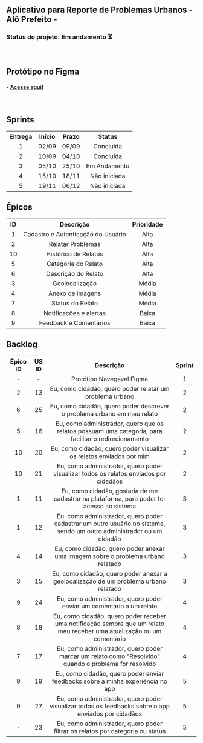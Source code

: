 ## Aplicativo para Reporte de Problemas Urbanos - Alô Prefeito -

<h3> Status do projeto: Em andamento ⏳ </h3>

<br>

<h2>  Protótipo no Figma </h2>

#### - <a href="https://www.figma.com/design/EyV3Hb6lKvi3qwFWH42akP/Al%C3%B4Prefeito?node-id=0-1&t=s94lVoeucrGDj3KD-0"> Acesse aqui! </a>

<br>

<span id="entregas">
    
<h2> Sprints </h2>

<table >
    <tr>
        <th> Entrega </th>
        <th> Início </th>
        <th> Prazo </th>
        <th> Status </th>
    </tr>
    <tr align="center">
        <td> 1 </td>
        <td> 02/09 </td>
        <td> 09/09 </td>
        <td> Concluída </td>
    </tr>
     <tr align="center">
        <td> 2 </td>
        <td> 10/09 </td>
        <td> 04/10 </td>
        <td> Concluída </td>
    </tr>
     <tr align="center">
        <td> 3 </td>
        <td> 05/10 </td>
        <td> 25/10 </td>
        <td> Em Andamento </td>
    </tr>
     <tr align="center">
        <td> 4 </td>
        <td> 15/10 </td>
        <td> 18/11 </td>
        <td> Não iniciada </td>
    </tr>
       <tr align="center">
        <td> 5 </td>
        <td> 19/11 </td>
        <td> 06/12 </td>
        <td> Não iniciada </td>
    </tr>
</table>

<h2> Épicos </h2>
<table >
    <tr>
        <th> ID </th>
        <th> Descrição </th>
        <th> Prioridade </th>
    </tr>
    <tr align="center">
        <td> 1 </td>
        <td> Cadastro e Autenticação do Usuário </td>
      <td> Alta</td>
    </tr>
     <tr align="center">
        <td> 2 </td>
        <td> Relatar Problemas </td>
       <td> Alta </td>
    </tr>
    <tr align="center">
        <td> 10 </td>
        <td> Histórico de Relatos </td>
        <td> Alta </td>
    </tr>
    <tr align="center">
        <td> 5 </td>
        <td> Categoria do Relato </td>
         <td> Alta </td>
    </tr>
    <tr align="center">
        <td> 6 </td>
        <td> Descrição do Relato </td>
      <td> Alta </td></td>
    </tr>
     <tr align="center">
        <td> 3 </td>
        <td> Geolocalização </td>
       <td> Média </td>
    </tr>
     <tr align="center">
        <td> 4 </td>
        <td> Anexo de imagens </td>
       <td> Média </td>
    </tr>
     <tr align="center">
        <td> 7 </td>
        <td> Status do Relato </td>
       <td> Média </td>
    </tr>
     <tr align="center">
        <td> 8 </td>
        <td> Notificações e alertas </td>
       <td> Baixa </td>
    </tr>
     <tr align="center">
        <td> 9 </td>
        <td> Feedback e Comentários </td>
       <td> Baixa </td>
    </tr>
</table>

<h2> Backlog </h2>
<table >
    <tr>
        <th> Épico ID </th>
        <th> US ID </th>
        <th> Descrição </th>
        <th> Sprint </th>
    </tr>
    <tr align="center">
        <td> - </td>
        <td> - </td>
        <td> Protótipo Navegavel Figma </td>
        <td> 1 </td>
    </tr>
     <tr align="center">
        <td> 2 </td>
        <td> 13 </td>
        <td> Eu, como cidadão, quero poder relatar um problema urbano </td>
        <td> 2 </td>
    </tr>
     <tr align="center">
        <td> 6 </td>
        <td> 25 </td>
        <td> Eu, como cidadão, quero poder descrever o problema urbano em meu relato </td>
        <td> 2 </td>
    </tr>
     <tr align="center">
        <td> 5 </td>
        <td> 16 </td>
        <td> Eu, como administrador, quero que os relatos possuam uma categoria, para facilitar o redirecionamento </td>
        <td> 2 </td>
    </tr>
    <tr align="center">
        <td> 10 </td>
        <td> 20 </td>
        <td> Eu, como cidadão, quero poder visualizar os relatos enviados por mim </td>
        <td> 2 </td>
    </tr>
    <tr align="center">
        <td> 10 </td>
        <td> 21 </td>
        <td> Eu, como administrador, quero poder visualizar todos os relatos enviados por cidadãos </td>
        <td> 2 </td>
    </tr>
      <tr align="center">
        <td> 1 </td>
        <td> 11 </td>
        <td> Eu, como cidadão, gostaria de me cadastrar na plataforma, para poder ter acesso ao sistema </td>
        <td> 3 </td>
    </tr>
    <tr align="center">
        <td> 1 </td>
        <td> 12 </td>
        <td> Eu. como administrador, quero poder cadastrar um outro usuário no sistema, sendo um outro administrador ou um cidadão </td>
        <td> 3 </td>
    </tr>
      <tr align="center">
        <td> 4 </td>
        <td> 14 </td>
        <td> Eu, como cidadão, quero poder anexar uma imagem sobre o problema urbano relatado </td>
        <td> 3 </td>
    </tr>      
  <tr align="center">
        <td> 3 </td>
        <td> 15 </td>
        <td> Eu, como cidadão, quero poder anexar a geolocalização de um problema urbano relatado </td>
        <td> 3 </td>
    </tr> 
  <tr align="center">
        <td> 9 </td>
        <td> 24 </td>
        <td> Eu, como administrador, quero poder enviar um comentário a um relato </td>
        <td> 4 </td>
    </tr>  
  <tr align="center">
        <td> 8 </td>
        <td> 18 </td>
        <td> Eu, como cidadão, quero poder receber uma notificação sempre que um relato meu receber uma atualização ou um comentário </td>
        <td> 4 </td>
    </tr>    
  <tr align="center">
        <td> 7 </td>
        <td> 17 </td>
        <td> Eu, como administrador, quero poder marcar um relato como "Resolvido" quando o problema for resolvido </td>
        <td> 4 </td>
    </tr>    
  <tr align="center">
        <td> 9 </td>
        <td> 19 </td>
        <td> Eu, como cidadão, quero poder enviar feedbacks sobre a minha experiência no app </td>
        <td> 5 </td>
    </tr>    
  <tr align="center">
        <td> 9 </td>
        <td> 27 </td>
        <td> Eu, como administrador, quero poder visualizar todos os feedbacks sobre o app enviados por cidadãos </td>
        <td> 5 </td>
    </tr>
    <tr align="center">
        <td> - </td>
        <td> 23 </td>
        <td> Eu, como administrador, quero poder filtrar os relatos por categoria ou status </td>
        <td> 5 </td>
    </tr>
</table>
<br>
